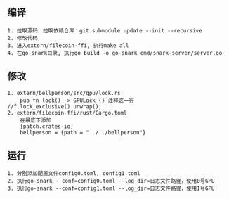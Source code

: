 ## 编译
    1. 拉取源码，拉取依赖仓库：git submodule update --init --recursive
    2. 修改代码
    3. 进入extern/filecoin-ffi, 执行make all
    4. 在go-snark目录, 执行go build -o go-snark cmd/snark-server/server.go

## 修改
    1. extern/bellperson/src/gpu/lock.rs
        pub fn lock() -> GPULock {} 注释这一行 //f.lock_exclusive().unwrap();
    2. extern/filecoin-ffi/rust/Cargo.toml
        在最底下添加 
        [patch.crates-io]
        bellperson = {path = "../../bellperson"}
## 运行
    1. 分别添加配置文件config0.toml, config1.toml
    2. 执行go-snark --conf=config0.toml --log_dir=日志文件路径，使用0号GPU
    3. 执行go-snark --conf=config1.toml --log_dir=日志文件路径，使用1号GPU